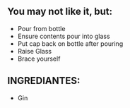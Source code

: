 ## You may not like it, but:

* Pour from bottle
* Ensure contents pour into glass
* Put cap back on bottle after pouring
* Raise Glass
* Brace yourself

## INGREDIANTES:

* Gin


